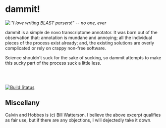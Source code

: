 # dammit!

<img align="left" src="doc/_static/Character_Building.png">

*"I love writing BLAST parsers!" -- no one, ever*

dammit is a simple de novo transcriptome annotator. It was born out of the
observation that: annotation is mundane and annoying; all the individual pieces
of the process exist already; and, the existing solutions are overly complicated 
or rely on crappy non-free software. 

Science shouldn't suck for the sake of sucking, so dammit attempts
to make this sucky part of the process suck a little less.

<br><br>

[![Build Status](https://drone.io/github.com/camillescott/dammit/status.png)](https://drone.io/github.com/camillescott/dammit/latest)

## Miscellany

Calvin and Hobbes is (c) Bill Watterson. I believe the above excerpt qualifies as fair use, but if there are any objections,
I will dejectedly take it down.
